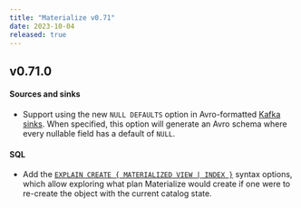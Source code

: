 ```yaml
---
title: "Materialize v0.71"
date: 2023-10-04
released: true
---
```


## v0.71.0

[//]: # "NOTE(morsapaes) v0.71 shipped default session variables for roles
behind a feature flag."

#### Sources and sinks

* Support using the new `NULL DEFAULTS` option in Avro-formatted [Kafka sinks](/sql/create-sink/).
When specified, this option will generate an Avro schema where every nullable
field has a default of `NULL`.

#### SQL

* Add the [`EXPLAIN CREATE { MATERIALIZED VIEW | INDEX }`](/sql/explain-plan/#explained-object)
syntax options, which allow exploring what plan Materialize would create if one
were to re-create the object with the current catalog state.
